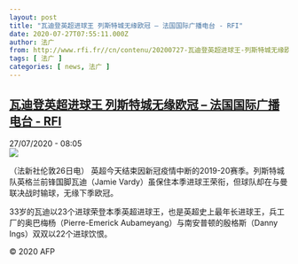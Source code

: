 ```yaml
---
layout: post
title: "瓦迪登英超进球王 列斯特城无缘欧冠 – 法国国际广播电台 - RFI"
date: 2020-07-27T07:55:11.000Z
author: 法广
from: http://www.rfi.fr//cn/contenu/20200727-瓦迪登英超进球王-列斯特城无缘欧冠
tags: [ 法广 ]
categories: [ news, 法广 ]
---
```

<!--1595836511000-->
[瓦迪登英超进球王 列斯特城无缘欧冠 – 法国国际广播电台 - RFI](http://www.rfi.fr//cn/contenu/20200727-%E7%93%A6%E8%BF%AA%E7%99%BB%E8%8B%B1%E8%B6%85%E8%BF%9B%E7%90%83%E7%8E%8B-%E5%88%97%E6%96%AF%E7%89%B9%E5%9F%8E%E6%97%A0%E7%BC%98%E6%AC%A7%E5%86%A0)
------

<div>
<div>27/07/2020 - 08:05</div><img src="https://s.rfi.fr/media/display/92152188-cfd4-11ea-8d1b-005056bff430/w:310/p:16x9/spo0003b.200727140504.jpg"><div class="t-content__body u-clearfix"><div class="m-interstitial"></div><p>（法新社伦敦26日电）    英超今天结束因新冠疫情中断的2019-20赛季。列斯特城队英格兰前锋国脚瓦迪（Jamie Vardy）虽保住本季进球王荣衔，但球队却在与曼联决战时输球，无缘下季欧冠。</p><p>    33岁的瓦迪以23个进球荣登本季英超进球王，也是英超史上最年长进球王，兵工厂的奥巴梅杨（Pierre-Emerick Aubameyang）与南安普顿的殷格斯（Danny Ings）双双以22个进球饮恨。</p><p class="t-copyright">© 2020 AFP</p>        </div>
</div>
